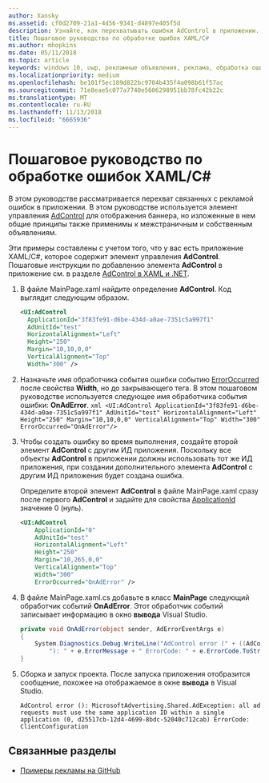 ```yaml
---
author: Xansky
ms.assetid: cf0d2709-21a1-4d56-9341-d4897e405f5d
description: Узнайте, как перехватывать ошибки AdControl в приложении.
title: Пошаговое руководство по обработке ошибок XAML/C#
ms.author: mhopkins
ms.date: 05/11/2018
ms.topic: article
keywords: windows 10, uwp, рекламные объявления, реклама, обработка ошибок, XAML, c#
ms.localizationpriority: medium
ms.openlocfilehash: be101f5ec189d822bc9704b435f4a098b61f57ac
ms.sourcegitcommit: 71e8eae5c077a7740e5606298951bb78fc42b22c
ms.translationtype: MT
ms.contentlocale: ru-RU
ms.lasthandoff: 11/13/2018
ms.locfileid: "6665936"
---
```

# <a name="error-handling-in-xamlc-walkthrough"></a>Пошаговое руководство по обработке ошибок XAML/C#

В этом руководстве рассматривается перехват связанных с рекламой ошибок в приложении. В этом руководстве используется элемент управления [AdControl](https://docs.microsoft.com/uwp/api/microsoft.advertising.winrt.ui.adcontrol) для отображения баннера, но изложенные в нем общие принципы также применимы к межстраничным и собственным объявлениям.

Эти примеры составлены с учетом того, что у вас есть приложение XAML/C#, которое содержит элемент управления **AdControl**. Пошаговые инструкции по добавлению элемента **AdControl** в приложение см. в разделе [AdControl в XAML и .NET](adcontrol-in-xaml-and--net.md). 

1.  В файле MainPage.xaml найдите определение **AdControl**. Код выглядит следующим образом.
    ``` xml
    <UI:AdControl
      ApplicationId="3f83fe91-d6be-434d-a0ae-7351c5a997f1"
      AdUnitId="test"
      HorizontalAlignment="Left"
      Height="250"
      Margin="10,10,0,0"
      VerticalAlignment="Top"
      Width="300" />
    ```

2.   Назначьте имя обработчика события ошибки событию [ErrorOccurred](https://docs.microsoft.com/uwp/api/microsoft.advertising.winrt.ui.adcontrol.erroroccurred) после свойства **Width**, но до закрывающего тега. В этом пошаговом руководстве используется следующее имя обработчика события ошибки: **OnAdError**.
    ``` xml
    <UI:AdControl
      ApplicationId="3f83fe91-d6be-434d-a0ae-7351c5a997f1"
      AdUnitId="test"
      HorizontalAlignment="Left"
      Height="250"
      Margin="10,10,0,0"
      VerticalAlignment="Top"
      Width="300"
      ErrorOccurred="OnAdError"/>
    ```

3.  Чтобы создать ошибку во время выполнения, создайте второй элемент **AdControl** с другим ИД приложения. Поскольку все объекты **AdControl** в приложении должны использовать тот же ИД приложения, при создании дополнительного элемента **AdControl** с другим ИД приложения будет создана ошибка.

    Определите второй элемент **AdControl** в файле MainPage.xaml сразу после первого **AdControl** и задайте для свойства [ApplicationId](https://docs.microsoft.com/uwp/api/microsoft.advertising.winrt.ui.adcontrol.applicationid) значение 0 (нуль).
    ``` xml
    <UI:AdControl
        ApplicationId="0"
        AdUnitId="test"
        HorizontalAlignment="Left"
        Height="250"
        Margin="10,265,0,0"
        VerticalAlignment="Top"
        Width="300"
        ErrorOccurred="OnAdError" />
    ```

4.  В файле MainPage.xaml.cs добавьте в класс **MainPage** следующий обработчик событий **OnAdError**. Этот обработчик событий записывает информацию в окно **вывода** Visual Studio.
    ``` csharp
    private void OnAdError(object sender, AdErrorEventArgs e)
    {
        System.Diagnostics.Debug.WriteLine("AdControl error (" + ((AdControl)sender).Name +
            "): " + e.ErrorMessage + " ErrorCode: " + e.ErrorCode.ToString());
    }
    ```

4.  Сборка и запуск проекта. После запуска приложения отобразится сообщение, похожее на отображаемое в окне **вывода** в Visual Studio.
    ```
    AdControl error (): MicrosoftAdvertising.Shared.AdException: all ad requests must use the same application ID within a single application (0, d25517cb-12d4-4699-8bdc-52040c712cab) ErrorCode: ClientConfiguration
    ```

## <a name="related-topics"></a>Связанные разделы

* [Примеры рекламы на GitHub](http://aka.ms/githubads)
